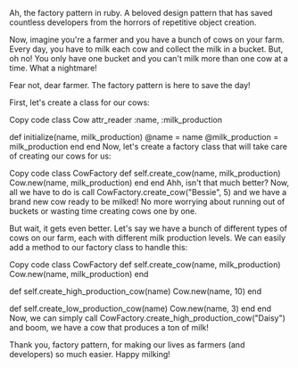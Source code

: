 Ah, the factory pattern in ruby. A beloved design pattern that has saved countless developers from the horrors of repetitive object creation.

Now, imagine you're a farmer and you have a bunch of cows on your farm. Every day, you have to milk each cow and collect the milk in a bucket. But, oh no! You only have one bucket and you can't milk more than one cow at a time. What a nightmare!

Fear not, dear farmer. The factory pattern is here to save the day!

First, let's create a class for our cows:

Copy code
class Cow
  attr_reader :name, :milk_production

  def initialize(name, milk_production)
    @name = name
    @milk_production = milk_production
  end
end
Now, let's create a factory class that will take care of creating our cows for us:

Copy code
class CowFactory
  def self.create_cow(name, milk_production)
    Cow.new(name, milk_production)
  end
end
Ahh, isn't that much better? Now, all we have to do is call CowFactory.create_cow("Bessie", 5) and we have a brand new cow ready to be milked! No more worrying about running out of buckets or wasting time creating cows one by one.

But wait, it gets even better. Let's say we have a bunch of different types of cows on our farm, each with different milk production levels. We can easily add a method to our factory class to handle this:

Copy code
class CowFactory
  def self.create_cow(name, milk_production)
    Cow.new(name, milk_production)
  end

  def self.create_high_production_cow(name)
    Cow.new(name, 10)
  end

  def self.create_low_production_cow(name)
    Cow.new(name, 3)
  end
end
Now, we can simply call CowFactory.create_high_production_cow("Daisy") and boom, we have a cow that produces a ton of milk!

Thank you, factory pattern, for making our lives as farmers (and developers) so much easier. Happy milking!

